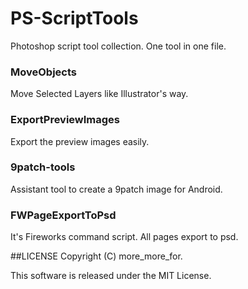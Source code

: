 PS-ScriptTools
====================
Photoshop script tool collection.
One tool in one file.

### MoveObjects
Move Selected Layers like Illustrator's way.

### ExportPreviewImages
Export the preview images easily.

### 9patch-tools
Assistant tool to create a 9patch image for Android.

### FWPageExportToPsd
It's Fireworks command script. All pages export to psd.

##LICENSE
Copyright (C) more_more_for.

This software is released under the MIT License.
